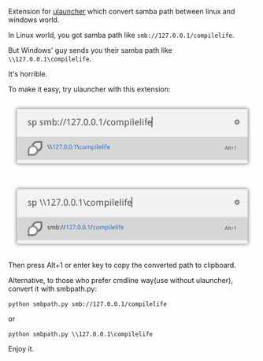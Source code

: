 Extension for [ulauncher](https://ulauncher.io/) which convert samba path between linux and windows world. 

In Linux world, you got samba path like `smb://127.0.0.1/compilelife`. 

But Windows' guy sends you their samba path like `\\127.0.0.1\compilelife`.

It's horrible.

To make it easy, try ulauncher with this extension:

![linux->windows shot](images/1.png)

![windows->linux shot](images/2.png)

Then press Alt+1 or enter key to copy the converted path to clipboard.

Alternative, to those who prefer cmdline way(use without ulauncher), convert it with smbpath.py:

```
python smbpath.py smb://127.0.0.1/compilelife
```

or

```
python smbpath.py \\127.0.0.1\compilelife
```


Enjoy it.
